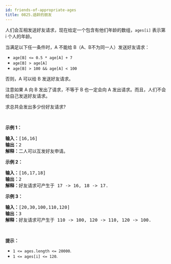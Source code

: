 ```yaml
---
id: friends-of-appropriate-ages
title: 0825.适龄的朋友
---
```

人们会互相发送好友请求，现在给定一个包含有他们年龄的数组，<code>ages[i]</code> 表示第 i 个人的年龄。

当满足以下任一条件时，A 不能给 B（A、B不为同一人）发送好友请求：


- <code>age[B] &lt;= 0.5 * age[A] + 7</code>
- <code>age[B] &gt; age[A]</code>
- <code>age[B] &gt; 100 &amp;&amp; age[A] &lt; 100</code>

否则，A 可以给 B 发送好友请求。

注意如果 A 向 B 发出了请求，不等于 B 也一定会向 A 发出请求。而且，人们不会给自己发送好友请求。 

求总共会发出多少份好友请求?

 

**示例 1：**


<pre><strong>输入：</strong>[16,16]<br/><strong>输出：</strong>2<br/><strong>解释：</strong>二人可以互发好友申请。<br/></pre>

**示例 2：**


<pre><strong>输入：</strong>[16,17,18]<br/><strong>输出：</strong>2<br/><strong>解释：</strong>好友请求可产生于 17 -&gt; 16, 18 -&gt; 17.</pre>

**示例 3：**


<pre><strong>输入：</strong>[20,30,100,110,120]<br/><strong>输出：</strong>3<br/><strong>解释：</strong>好友请求可产生于 110 -&gt; 100, 120 -&gt; 110, 120 -&gt; 100.<br/></pre>

 

**提示：**


- <code>1 &lt;= ages.length &lt;= 20000</code>.
- <code>1 &lt;= ages[i] &lt;= 120</code>.

